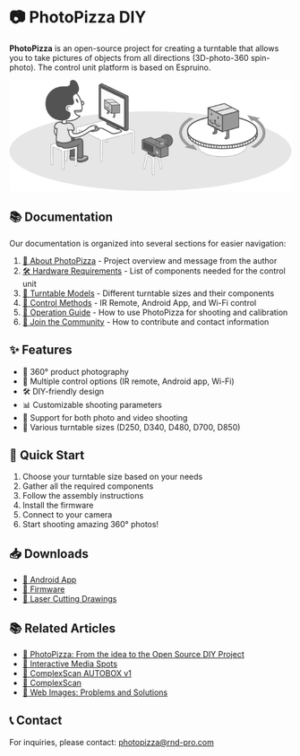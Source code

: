 # 📷 PhotoPizza DIY

**PhotoPizza** is an open-source project for creating a turntable that allows you to take pictures of objects from all directions (3D-photo-360 spin-photo). The control unit platform is based on Espruino.

![PhotoPizza Turntable](docs/pic/PhotoPizza_01.png)

## 📚 Documentation

Our documentation is organized into several sections for easier navigation:

1. [📢 About PhotoPizza](docs/01-about.md) - Project overview and message from the author
2. [🛠️ Hardware Requirements](docs/02-hardware.md) - List of components needed for the control unit
3. [🔄 Turntable Models](docs/03-turntable-models.md) - Different turntable sizes and their components
4. [📱 Control Methods](docs/04-control-methods.md) - IR Remote, Android App, and Wi-Fi control
5. [📸 Operation Guide](docs/05-operation-guide.md) - How to use PhotoPizza for shooting and calibration
6. [🌟 Join the Community](docs/06-community.md) - How to contribute and contact information

## ✨ Features

- 🔄 360° product photography
- 📱 Multiple control options (IR remote, Android app, Wi-Fi)
- 🛠️ DIY-friendly design
- 📊 Customizable shooting parameters
- 🎥 Support for both photo and video shooting
- 📐 Various turntable sizes (D250, D340, D480, D700, D850)

## 🚀 Quick Start

1. Choose your turntable size based on your needs
2. Gather all the required components
3. Follow the assembly instructions
4. Install the firmware
5. Connect to your camera
6. Start shooting amazing 360° photos!

## 📥 Downloads

- [📱 Android App](https://github.com/PhotoPizza/remote/blob/master/PhotoPizza.apk)
- [💾 Firmware](Firmware_for_D340_D480_D700/)
- [📐 Laser Cutting Drawings](Drawings_for_laser_cutting/)

## 📚 Related Articles

- [📝 PhotoPizza: From the idea to the Open Source DIY Project](https://rnd-pro.com/pulse/PhotoPizza/)
- [📝 Interactive Media Spots](https://rnd-pro.com/pulse/interactive-media-spots/)
- [📝 ComplexScan AUTOBOX v1](https://rnd-pro.com/pulse/ComplexScan_AUTOBOX_v1/)
- [📝 ComplexScan](https://rnd-pro.com/pulse/ComplexScan/)
- [📝 Web Images: Problems and Solutions](https://rnd-pro.com/pulse/web-images-problem/)

## 📞 Contact

For inquiries, please contact: photopizza@rnd-pro.com
